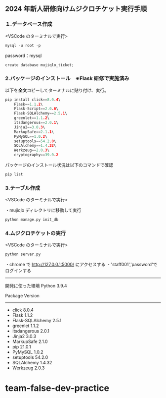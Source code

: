 ## 2024 年新人研修向けムジクロチケット実行手順

### １.データベース作成

<VSCode のターミナルで実行>

```c
mysql -u root -p
```

password：mysql

```c
create database mujiqlo_ticket;
```

### 2.パッケージのインストール　※Flask 研修で実施済み

以下を**全文**コピーしてターミナルに貼り付け、実行。

```c
pip install click==8.0.4\
    Flask==1.1.2\
    Flask-Script==2.0.6\
    Flask-SQLAlchemy==2.5.1\
    greenlet==1.1.2\
    itsdangerous==2.0.1\
    Jinja2==3.0.3\
    MarkupSafe==2.1.1\
    PyMySQL==1.0.2\
    setuptools==54.2.0\
    SQLAlchemy==1.4.32\
    Werkzeug==2.0.3\
    cryptography==39.0.2
```

パッケージのインストール状況は以下のコマンドで確認

```c
pip list
```

### 3.テーブル作成

<VSCode のターミナルで実行>

・mujiqlo ディレクトリに移動して実行

```c
python manage.py init_db
```

### 4.ムジクロチケットの実行

<VSCode のターミナルで実行>

```c
python server.py
```

・chrome で http://127.0.0.1:5000/ にアクセスする
・'staff001','password'でログインする

---

<memo>
開発に使った環境
Python 3.9.4

Package Version

---

- click 8.0.4
- Flask 1.1.2
- Flask-SQLAlchemy 2.5.1
- greenlet 1.1.2
- itsdangerous 2.0.1
- Jinja2 3.0.3
- MarkupSafe 2.1.0
- pip 21.0.1
- PyMySQL 1.0.2
- setuptools 54.2.0
- SQLAlchemy 1.4.32
- Werkzeug 2.0.3

# team-false-dev-practice
